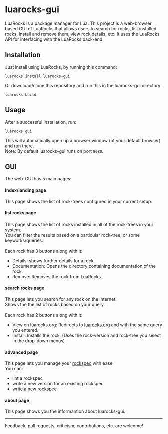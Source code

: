 # luarocks-gui

LuaRocks is a package manager for Lua. This project is a web-browser based GUI of LuaRocks that allows users to search for rocks, list installed rocks, install and remove them, view rock details, etc. It uses the LuaRocks API for interfacing with the LuaRocks back-end.

## Installation
Just install using LuaRocks, by running this command:
```
luarocks install luarocks-gui
```
Or download/clone this repository and run this in the luarocks-gui directory:
```
luarocks build
```

## Usage

After a successful installation, run:
```
luarocks gui
```
This will automatically open up a browser window (of your default browser) and run there.\
Note: By default luarocks-gui runs on port ```8080```.

## GUI

The web-GUI has 5 main pages:

#### Index/landing page
This page shows the list of rock-trees configured in your current setup.

#### list rocks page
This page shows the list of rocks installed in all of the rock-trees in your system.\
You can filter the results based on a particular rock-tree, or some keyworks/queries.\
\
Each rock has 3 buttons along with it:
- Details: shows further details for a rock.
- Documentation: Opens the directory containing documentation of the rock.
- Remove: Removes the rock from LuaRocks.

#### search rocks page
This page lets you search for any rock on the internet.\
Shows the the list of rocks based on your query.\
\
Each rock has 2 buttons along with it:
- View on luarocks.org: Redirects to [luarocks.org](https://luarocks.org) and with the same query you entered.
- Install: Installs the rock. (Uses the rock-version and rock-tree you select in the drop-down menus)

#### advanced page
This page lets you manage your [rockspec](https://github.com/luarocks/luarocks/wiki/Creating-a-rock#writing-a-rockspec) with ease.\
You can:
- lint a rockspec
- write a new version for an existing rockspec
- write a new rockspec

#### about page
This page shows you the informantion about luarocks-gui.

--------------------------------------------------------------------
Feedback, pull requests, criticism, contributions, etc. are welcome!
